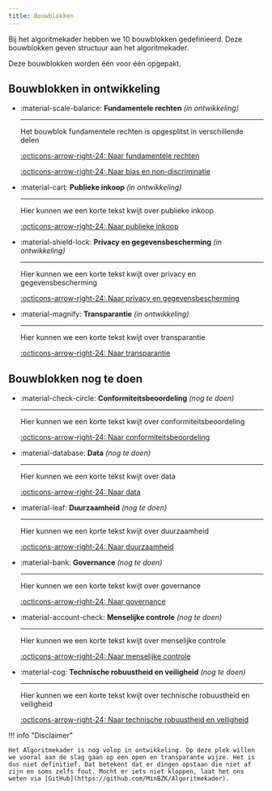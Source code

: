 ```yaml
---
title: Bouwblokken
---
```


Bij het algoritmekader hebben we 10 bouwblokken gedefinieerd. Deze bouwblokken geven structuur aan het algoritmekader. 

Deze bouwblokken worden één voor één opgepakt.

## Bouwblokken in ontwikkeling

<div class="grid cards" markdown>

-   :material-scale-balance: __Fundamentele rechten__ *(in ontwikkeling)*

    ---

    Het bouwblok fundamentele rechten is opgesplitst in verschillende delen

    [:octicons-arrow-right-24: Naar fundamentele rechten](../bouwblokken/fundamentele%20rechten/index.md)

    [:octicons-arrow-right-24: Naar bias en non-discriminatie](../bouwblokken/fundamentele%20rechten/non-discriminatie.md)

-   :material-cart: __Publieke inkoop__ *(in ontwikkeling)*

    ---

    Hier kunnen we een korte tekst kwijt over publieke inkoop

    [:octicons-arrow-right-24: Naar publieke inkoop](../bouwblokken/inkoop/index.md)

-   :material-shield-lock: __Privacy en gegevensbescherming__ *(in ontwikkeling)*

    ---

    Hier kunnen we een korte tekst kwijt over privacy en gegevensbescherming

    [:octicons-arrow-right-24: Naar privacy en gegevensbescherming](../bouwblokken/privacy%20en%20gegevensbescherming/index.md)

-   :material-magnify: __Transparantie__ *(in ontwikkeling)*

    ---

    Hier kunnen we een korte tekst kwijt over transparantie

    [:octicons-arrow-right-24: Naar transparantie](../bouwblokken/transparantie/index.md)

</div>

## Bouwblokken nog te doen

<div class="grid cards" markdown>

-   :material-check-circle: __Conformiteitsbeoordeling__ *(nog te doen)*

    ---

    Hier kunnen we een korte tekst kwijt over conformiteitsbeoordeling

    [:octicons-arrow-right-24: Naar conformiteitsbeoordeling](../bouwblokken/conformiteitsbeoordeling/index.md)

-   :material-database: __Data__ *(nog te doen)*

    ---

    Hier kunnen we een korte tekst kwijt over data

    [:octicons-arrow-right-24: Naar data](../bouwblokken/data/index.md)

-   :material-leaf: __Duurzaamheid__ *(nog te doen)*

    ---

    Hier kunnen we een korte tekst kwijt over duurzaamheid

    [:octicons-arrow-right-24: Naar duurzaamheid](../bouwblokken/duurzaamheid/index.md)

-   :material-bank: __Governance__ *(nog te doen)*

    ---

    Hier kunnen we een korte tekst kwijt over governance

    [:octicons-arrow-right-24: Naar governance](../bouwblokken/governance/index.md)

-   :material-account-check: __Menselijke controle__ *(nog te doen)*

    ---

    Hier kunnen we een korte tekst kwijt over menselijke controle

    [:octicons-arrow-right-24: Naar menselijke controle](../bouwblokken/menselijke%20controle/index.md)

-   :material-cog: __Technische robuustheid en veiligheid__ *(nog te doen)*

    ---

    Hier kunnen we een korte tekst kwijt over technische robuustheid en veiligheid

    [:octicons-arrow-right-24: Naar technische robuustheid en veiligheid](../bouwblokken/technische%20robuustheid%20en%20veiligheid/index.md)

</div>


!!! info "Disclaimer"

    Het Algoritmekader is nog volop in ontwikkeling. Op deze plek willen we vooral aan de slag gaan op een open en transparante wijze. Het is dus niet definitief. Dat betekent dat er dingen opstaan die niet af zijn en soms zelfs fout. Mocht er iets niet kloppen, laat het ons weten via [GitHub](https://github.com/MinBZK/Algoritmekader).

